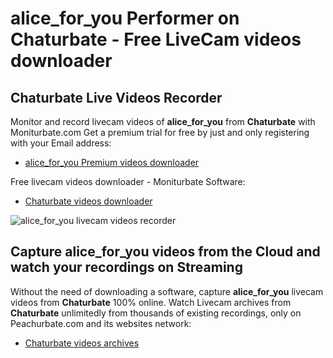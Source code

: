 # alice_for_you Performer on Chaturbate - Free LiveCam videos downloader

## Chaturbate Live Videos Recorder

Monitor and record livecam videos of **alice_for_you** from **Chaturbate** with Moniturbate.com
Get a premium trial for free by just and only registering with your Email address:
* [alice_for_you Premium videos downloader](https://moniturbate.com/request-demo-licence-key.html)

Free livecam videos downloader - Moniturbate Software:
* [Chaturbate videos downloader](https://moniturbate.com/moniturbate-download-software.html)

![alice_for_you livecam videos recorder](https://peachurnet.com/templates/moniturbate-software.png)


## Capture alice_for_you videos from the Cloud and watch your recordings on Streaming

Without the need of downloading a software, capture **alice_for_you** livecam videos from **Chaturbate** 100% online.
Watch Livecam archives from **Chaturbate** unlimitedly from thousands of existing recordings, only on Peachurbate.com and its websites network:
* [Chaturbate videos archives](https://peachurnet.com/)